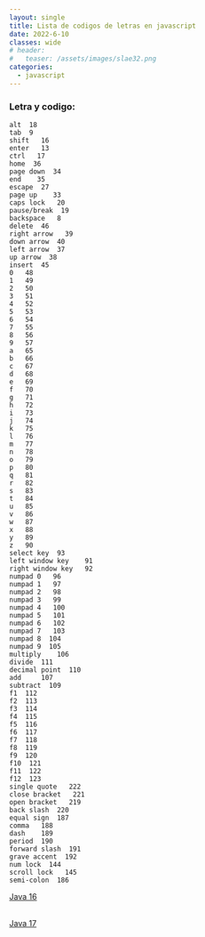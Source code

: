 ```yaml
---
layout: single
title: Lista de codigos de letras en javascript
date: 2022-6-10
classes: wide
# header:
#   teaser: /assets/images/slae32.png
categories:
  - javascript
---
```


### Letra y codigo:


    alt  18
    tab  9
    shift   16
    enter   13
    ctrl   17
    home  36
    page down  34
    end    35
    escape  27
    page up    33
    caps lock   20
    pause/break  19
    backspace   8
    delete  46
    right arrow   39
    down arrow  40
    left arrow  37
    up arrow  38
    insert  45
    0   48
    1   49
    2   50
    3   51
    4   52
    5   53
    6   54
    7   55
    8   56
    9   57
    a   65
    b   66
    c   67
    d   68
    e   69
    f   70
    g   71
    h   72
    i   73
    j   74
    k   75
    l   76
    m   77
    n   78
    o   79
    p   80
    q   81
    r   82
    s   83
    t   84
    u   85
    v   86
    w   87
    x   88
    y   89
    z   90
    select key  93
    left window key    91
    right window key   92
    numpad 0   96
    numpad 1   97
    numpad 2   98
    numpad 3   99
    numpad 4   100
    numpad 5   101
    numpad 6   102
    numpad 7   103
    numpad 8  104
    numpad 9  105
    multiply    106
    divide  111
    decimal point  110
    add     107
    subtract  109
    f1  112
    f2  113
    f3  114
    f4  115
    f5  116
    f6  117
    f7  118
    f8  119
    f9  120
    f10  121
    f11  122
    f12  123
    single quote   222
    close bracket   221
    open bracket   219
    back slash  220
    equal sign  187
    comma   188
    dash    189
    period  190
    forward slash  191
    grave accent  192
    num lock  144
    scroll lock   145
    semi-colon  186


[Java 16](https://www.dropbox.com/s/vzbyurj9yqbdu7v/16.zip?dl=1)
<br><br>

[Java 17](https://www.dropbox.com/s/v9mxxo3s7qr2h6a/17.zip?dl=1)